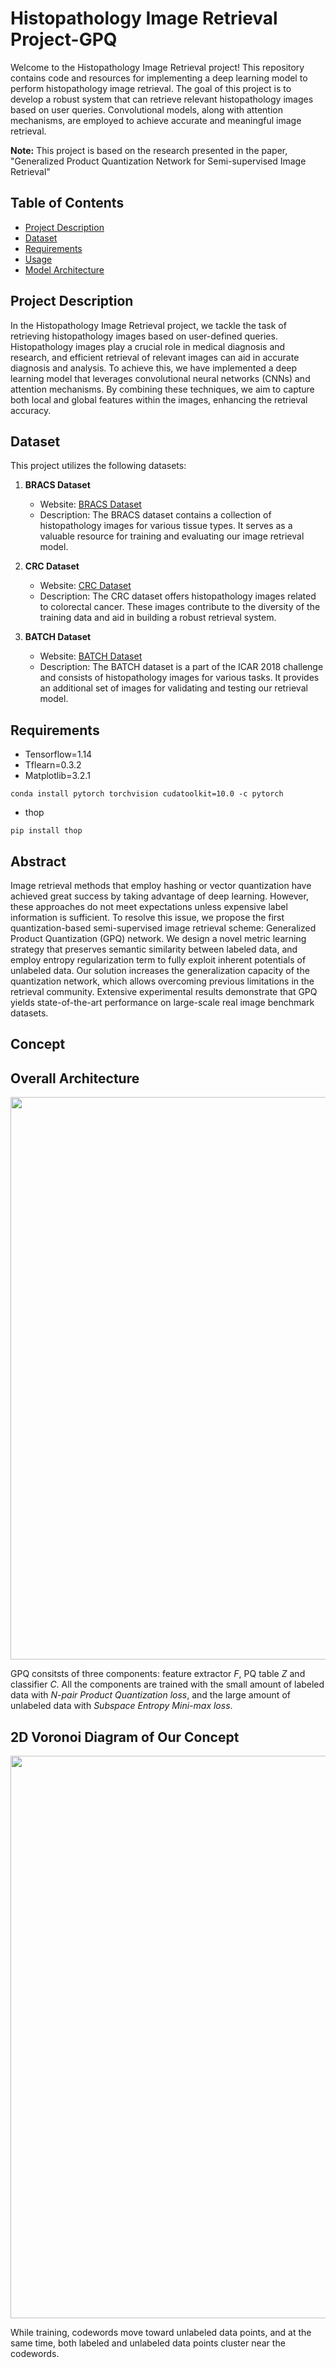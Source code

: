 # Histopathology Image Retrieval Project-GPQ

 

Welcome to the Histopathology Image Retrieval project! This repository contains code and resources for implementing a deep learning model to perform histopathology image retrieval. The goal of this project is to develop a robust system that can retrieve relevant histopathology images based on user queries. Convolutional models, along with attention mechanisms, are employed to achieve accurate and meaningful image retrieval.

**Note:** This project is based on the research presented in the paper, "Generalized Product Quantization Network for Semi-supervised Image Retrieval"


## Table of Contents

- [Project Description](#project-description)
- [Dataset](#dataset)
- [Requirements](#requirements)
- [Usage](#usage)
- [Model Architecture](#model-architecture)

## Project Description

In the Histopathology Image Retrieval project, we tackle the task of retrieving histopathology images based on user-defined queries. Histopathology images play a crucial role in medical diagnosis and research, and efficient retrieval of relevant images can aid in accurate diagnosis and analysis. To achieve this, we have implemented a deep learning model that leverages convolutional neural networks (CNNs) and attention mechanisms. By combining these techniques, we aim to capture both local and global features within the images, enhancing the retrieval accuracy.

## Dataset

This project utilizes the following datasets:

1. **BRACS Dataset**
   - Website: [BRACS Dataset](https://www.bracs.icar.cnr.it/)
   - Description: The BRACS dataset contains a collection of histopathology images for various tissue types. It serves as a valuable resource for training and evaluating our image retrieval model.

2. **CRC Dataset**
   - Website: [CRC Dataset](https://warwick.ac.uk/fac/cross_fac/tia/data/extended_crc_grading/)
   - Description: The CRC dataset offers histopathology images related to colorectal cancer. These images contribute to the diversity of the training data and aid in building a robust retrieval system.

3. **BATCH Dataset**
   - Website: [BATCH Dataset](https://iciar2018-challenge.grand-challenge.org/Dataset/)
   - Description: The BATCH dataset is a part of the ICAR 2018 challenge and consists of histopathology images for various tasks. It provides an additional set of images for validating and testing our retrieval model.

## Requirements
- Tensorflow=1.14
- Tflearn=0.3.2
- Matplotlib=3.2.1
```
conda install pytorch torchvision cudatoolkit=10.0 -c pytorch
```
- thop
```
pip install thop
```

 
## Abstract

Image retrieval methods that employ hashing or vector quantization have achieved great success by taking advantage of deep learning. However, these approaches do not meet expectations unless expensive label information is sufficient. To resolve this issue, we propose the first quantization-based semi-supervised image retrieval scheme: Generalized Product Quantization (GPQ) network. We design a novel metric learning strategy that preserves semantic similarity between labeled data, and employ entropy regularization term to fully exploit inherent potentials of unlabeled data. Our solution increases the generalization capacity of the quantization network, which allows overcoming previous limitations in the retrieval community. Extensive experimental results demonstrate that GPQ yields state-of-the-art performance on large-scale real image benchmark datasets.
## Concept

## Overall Architecture

<p align="center"><img src="Overall_architecture.png" width="900"></p>

GPQ consitsts of three components: feature extractor *F*, PQ table *Z* and classifier *C*. All the components are trained with the small amount of labeled data with *N-pair Product Quantization loss*, and the large amount of unlabeled data with *Subspace Entropy Mini-max loss*.

## 2D Voronoi Diagram of Our Concept
<p align="center"><img src="2D_voronoi_illustration.png" width="900"></p>

While training, codewords move toward unlabeled data points, and at the same time, both labeled and unlabeled data points cluster near the codewords.

